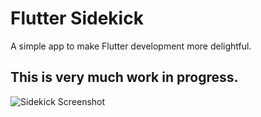 # Flutter Sidekick

A simple app to make Flutter development more delightful.

## This is very much work in progress.

![Sidekick Screenshot](https://github.com/leoafarias/sidekick/blob/main/assets/sidekick.png?raw=true)
